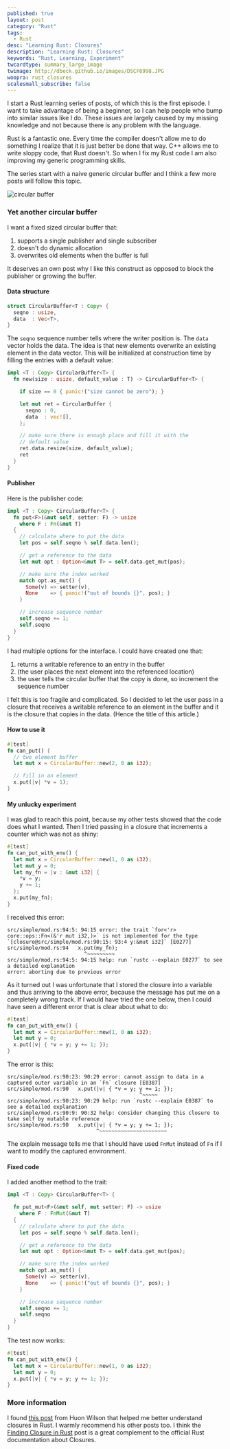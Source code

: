 ```yaml
---
published: true
layout: post
category: "Rust"
tags:
  - Rust
desc: "Learning Rust: Closures"
description: "Learning Rust: Closures"
keywords: "Rust, Learning, Experiment"
twcardtype: summary_large_image
twimage: http://dbeck.github.io/images/DSCF6998.JPG
woopra: rust_closures
scalesmall_subscribe: false
---
```


I start a Rust learning series of posts, of which this is the first episode. I want to take advantage of being a beginner, so I can help people who bump into similar issues like I do. These issues are largely caused by my missing knowledge and not because there is any problem with the language.

Rust is a fantastic one. Every time the compiler doesn't allow me to do something I realize that it is just better be done that way. C++ allows me to write sloppy code, that Rust doesn't. So when I fix my Rust code I am also improving my generic programming skills.

The series start with a naive generic circular buffer and I think a few more posts will follow this topic.

![circular buffer](/images/DSCF6998.JPG)

### Yet another circular buffer

I want a fixed sized circular buffer that:

1. supports a single publisher and single subscriber
2. doesn't do dynamic allocation
3. overwrites old elements when the buffer is full

It deserves an own post why I like this construct as opposed to block the publisher or growing the buffer.

#### Data structure

```rust
struct CircularBuffer<T : Copy> {
  seqno : usize,
  data  : Vec<T>,
}
```

The `seqno` sequence number tells where the writer position is. The `data` vector holds the data. The idea is that new elements overwrite an existing element in the data vector. This will be initialized at construction time by filling the entries with a default value:

```rust
impl <T : Copy> CircularBuffer<T> {
  fn new(size : usize, default_value : T) -> CircularBuffer<T> {

    if size == 0 { panic!("size cannot be zero"); }

    let mut ret = CircularBuffer {
      seqno : 0,
      data  : vec![],
    };

    // make sure there is enough place and fill it with the
    // default value
    ret.data.resize(size, default_value);
    ret
  }
}
```

#### Publisher

Here is the publisher code:

```rust
impl <T : Copy> CircularBuffer<T> {
  fn put<F>(&mut self, setter: F) -> usize
    where F : Fn(&mut T)
  {
    // calculate where to put the data
    let pos = self.seqno % self.data.len();

    // get a reference to the data
    let mut opt : Option<&mut T> = self.data.get_mut(pos);

    // make sure the index worked
    match opt.as_mut() {
      Some(v) => setter(v),
      None    => { panic!("out of bounds {}", pos); }
    }

    // increase sequence number
    self.seqno += 1;
    self.seqno
  }
}
```

I had multiple options for the interface. I could have created one that:

1. returns a writable reference to an entry in the buffer
2. (the user places the next element into the referenced location)
3. the user tells the circular buffer that the copy is done, so increment the sequence number

I felt this is too fragile and complicated. So I decided to let the user pass in a closure that receives a writable reference to an element in the buffer and it is the closure that copies in the data. (Hence the title of this article.)

#### How to use it

```rust
#[test]
fn can_put() {
  // two element buffer
  let mut x = CircularBuffer::new(2, 0 as i32);

  // fill in an element
  x.put(|v| *v = 1);
}
```

#### My unlucky experiment

I was glad to reach this point, because my other tests showed that the code does what I wanted. Then I tried passing in a closure that increments a counter which was not as shiny:

```rust
#[test]
fn can_put_with_env() {
  let mut x = CircularBuffer::new(1, 0 as i32);
  let mut y = 0;
  let my_fn = |v : &mut i32| {
    *v = y;
    y += 1;
  };
  x.put(my_fn);
}
```

I received this error:

```
src/simple/mod.rs:94:5: 94:15 error: the trait `for<'r> core::ops::Fn<(&'r mut i32,)>` is not implemented for the type `[closure@src/simple/mod.rs:90:15: 93:4 y:&mut i32]` [E0277]
src/simple/mod.rs:94   x.put(my_fn);
                         ^~~~~~~~~~
src/simple/mod.rs:94:5: 94:15 help: run `rustc --explain E0277` to see a detailed explanation
error: aborting due to previous error
```

As it turned out I was unfortunate that I stored the closure into a variable and thus arriving to the above error, because the message has put me on a completely wrong track. If I would have tried the one below, then I could have seen a different error that is clear about what to do:

```rust
#[test]
fn can_put_with_env() {
  let mut x = CircularBuffer::new(1, 0 as i32);
  let mut y = 0;
  x.put(|v| { *v = y; y += 1; });
}
```

The error is this:

```
src/simple/mod.rs:90:23: 90:29 error: cannot assign to data in a captured outer variable in an `Fn` closure [E0387]
src/simple/mod.rs:90   x.put(|v| { *v = y; y += 1; });
                                           ^~~~~~
src/simple/mod.rs:90:23: 90:29 help: run `rustc --explain E0387` to see a detailed explanation
src/simple/mod.rs:90:9: 90:32 help: consider changing this closure to take self by mutable reference
src/simple/mod.rs:90   x.put(|v| { *v = y; y += 1; });
                             ^~~~~~~~~~~~~~~~~~~~~~~
```

The explain message tells me that I should have used `FnMut` instead of `Fn` if I want to modify the captured environment.

#### Fixed code

I added another method to the trait:

```rust
impl <T : Copy> CircularBuffer<T> {

  fn put_mut<F>(&mut self, mut setter: F) -> usize
    where F : FnMut(&mut T)
  {
    // calculate where to put the data
    let pos = self.seqno % self.data.len();

    // get a reference to the data
    let mut opt : Option<&mut T> = self.data.get_mut(pos);

    // make sure the index worked
    match opt.as_mut() {
      Some(v) => setter(v),
      None    => { panic!("out of bounds {}", pos); }
    }

    // increase sequence number
    self.seqno += 1;
    self.seqno
  }
}
```

The test now works:

```rust
#[test]
fn can_put_with_env() {
  let mut x = CircularBuffer::new(1, 0 as i32);
  let mut y = 0;
  x.put(|v| { *v = y; y += 1; });
}
```

### More information

I found [this post](http://huonw.github.io/blog/2015/05/finding-closure-in-rust/) from Huon Wilson that helped me better understand closures in Rust. I warmly recommend his other posts too. I think the [Finding Closure in Rust](http://huonw.github.io/blog/2015/05/finding-closure-in-rust/) post is a great complement to the official Rust documentation about Closures.
